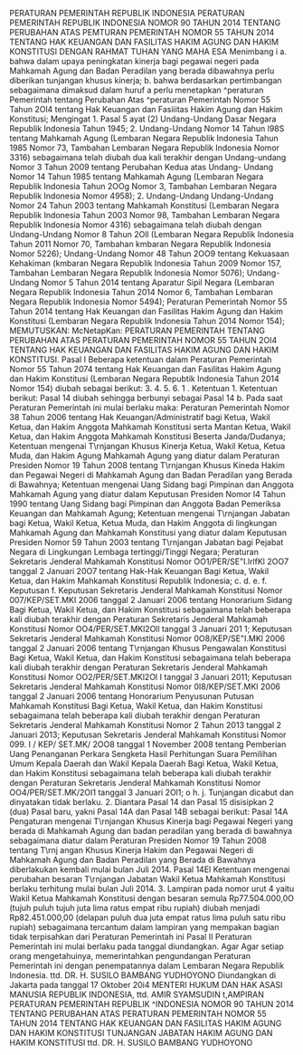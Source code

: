  PERATURAN PEMERINTAH REPUBLIK INDONESIA PERATURAN PEMERINTAH REPUBLIK INDONESIA NOMOR 90 TAHUN 2014 TENTANG PERUBAHAN ATAS PEMTURAN PEMERINTAH NOMOR 55 TAHUN 2014 TENTANG HAK KEUANGAN DAN FASILITAS HAKIM AGUNG DAN HAKIM KONSTITUSI
DENGAN RAHMAT TUHAN YANG MAHA ESA Menimbang i a. bahwa dalam upaya peningkatan kinerja bagi pegawai negeri pada Mahkamah Agung dan Badan Peradilan yang berada dibawahnya perlu diberikan tunjangan khusus kinerja;
b. bahwa berdasarkan pertimbangan sebagaimana dimaksud dalam huruf a perlu menetapkan ^peraturan Pemerintah tentang Perubahan Atas ^peraturan Pemerintah Nomor 55 Tahun 2Ol4 tentang Hak Keuangan dan Fasiiitas Hakim Agung dan Hakim Konstitusi; Mengingat 1. Pasal 5 ayat (2) Undang-Undang Dasar Negara Republik Indonesia Tahun 1945;
2. Undang-Undang Nomor 14 Tahun l98S tentang Mahkamah Agung (Lembaran Negara Republik Indonesia Tahun 1985 Nomor 73, Tambahan Lembaran Negara Republik Indonesia Nomor 3316) sebagaimana telah diubah dua kali terakhir dengan Undang-undang Nomor 3 Tahun 2009 tentang Perubahan Kedua atas Undang- Undang Nomor 14 Tahun 1985 tentang Mahkamah Agung (Lembaran Negara Republik Indonesia Tahun 2OOg Nomor 3, Tambahan Lembaran Negara Republik Indonesia Nomor 4958);
2. Undang-Undang Undang-Undang Nomor 24 Tahun 2003 tentang Mahkamah Konstitusi (Lembaran Negara Republik Indonesia Tahun 2003 Nomor 98, Tambahan Lembaran Negara Republik Indonesia Nomor 4316) sebagaimana telah diubah dengan Undang-Undang Nomor 8 Tahun 2Oll (Lembaran Negara Republik Indonesia Tahun 2011 Nomor 70, Tambahan kmbaran Negara Republik Indonesia Nomor 5226); Undang-Undang Nomor 48 Tahun 2OO9 tentang Kekuasaan Kehakiman (kmbaran Negara Republik Indonesia Tahun 2009 Nomor 157, Tambahan Lembaran Negara Republik Indonesia Nomor 5076); Undang-Undang Nomor 5 Tahun 2014 tentang Aparatur Sipil Negara (Lembaran Negara Republik Indonesia Tahun 2014 Nomor 6, Tambahan Lembaran Negara Republik Indonesia Nomor 5494); Peraturan Pemerintah Nomor 55 Tahun 2014 tentang Hak Keuangan dan Fasilitas Hakim Agung dan Hakim Konstitusi (Lembaran Negara Republik Indonesia Tahun 2014 Nomor 154);
MEMUTUSKAN:
 McNetapKan: PERATURAN PEMERINTAH TENTANG PERUBAHAN ATAS PERATURAN PEMERINTAH NOMOR 55 TAHUN 2OI4 TENTANG HAK KEUANGAN DAN FASILITAS HAKIM AGUNG DAN HAKIM KONSTITUSI.
Pasal I
Beberapa ketentuan dalam Peraturan Pemerintah Nomor 55 Tahun 2074 tentang Hak Keuangan dan Fasilitas Hakim Agung dan Hakim Konstitusi (Lembaran Negara Repubtik Indonesia Tahun 2014 Nomor 154) diubah sebagai berikut:
3.
4.
5.
6. 1 . Ketentuan 1. Ketentuan berikut: Pasal 14 diubah sehingga berbunyi sebagai
Pasal 14
b. Pada saat Peraturan Pemerintah ini mulai berlaku maka: Peraturan Pemerintah Nomor 38 Tahun 2006 tentang Hak Keuangan/Administratif bagi Ketua, Wakil Ketua, dan Hakim Anggota Mahkamah Konstitusi serta Mantan Ketua, Wakil Ketua, dan Hakim Anggota Mahkamah Konstitusi Beserta Janda/Dudanya; Ketentuan mengenai T\rnjangan Khusus Kinerja Ketua, Wakil Ketua, Ketua Muda, dan Hakim Agung Mahkamah Agung yang diatur dalam Peraturan Presiden Nomor 19 Tahun 2008 tentang T\rnjangan Khusus Kineda Hakim dan Pegawai Negeri di Mahkamah Agung dan Badan Peradilan yang Berada di Bawahnya; Ketentuan mengenai Uang Sidang bagi Pimpinan dan Anggota Mahkamah Agung yang diatur dalam Keputusan Presiden Nomor l4 Tahun 1990 tentang Uang Sidang bagi Pimpinan dan Anggota Badan Pemeriksa Keuangan dan Mahkamah Agung; Ketentuan mengenai T\rnjangan Jabatan bagi Ketua, Wakil Ketua, Ketua Muda, dan Hakim Anggota di lingkungan Mahkamah Agung dan Mahkamah Konstitusi yang diatur dalam Keputusan Presiden Nomor 59 Tahun 2003 tentang T\rnjangan Jabatan bagi Pejabat Negara di Lingkungan Lembaga tertinggi/Tinggi Negara; Peraturan Sekretaris Jenderal Mahkamah Konstitusi Nomor OO1/PER/SE"I.lrlfKl 2OO7 tanggal 2 Januari 20O7 tentang Hak-Hak Keuangan Bagi Ketua, Wakil Ketua, dan Hakim Mahkamah Konstitusi Republik Indonesia;
c.
d.
e.
f. Keputusan f. Keputusan Sekretaris Jenderal Mahkamah Konstitusi Nomor 007/KEP/SET.MKI 2006 tanggal 2 Januari 2006 tentang Honorarium Sidang Bagi Ketua, Wakil Ketua, dan Hakim Konstitusi sebagaimana telah beberapa kali diubah terakhir dengan Peraturan Sekretaris Jenderal Mahkamah Konstitusi Nomor OO4/PER/SET.MKl2Oll tanggal 3 Januari 201 1; Keputusan Sekretaris Jenderal Mahkamah Konstitusi Nomor 0O8/KEP/SE"I.MKl 2006 tanggal 2 Januari 2006 tentang T\rnjangan Khusus Pengawalan Konstitusi Bagi Ketua, Wakil Ketua, dan Hakim Konstitusi sebagaimana telah beberapa kali diubah terakhir dengan Peraturan Sekretaris Jenderal Mahkamah Konstitusi Nomor OO2/PER/SET.MKl2Ol I tanggal 3 Januari 2011; Keputusan Sekretaris Jenderal Mahkamah Konstitusi Nomor 0I8/KEP/SET.MKI 2006 tanggal 2 Januari 2006 tentang Honorarium Penyusunan Putusan Mahkamah Konstitusi Bagi Ketua, Wakil Ketua, dan Hakim Konstitusi sebagaimana telah beberapa kali diubah terakhir dengan Peraturan Sekretaris Jenderal Mahkamah Konstitusi Nomor 2 Tahun 2013 tanggal 2 Januari 2013; Keputusan Sekretaris Jenderal Mahkamah Konstitusi Nomor 099. I / KEP/ SET.MK/ 2OO8 tanggal 1 November 2008 tentang Pemberian Uang Penanganan Perkara Sengketa Hasil Perhitungan Suara Pemilihan Umum Kepala Daerah dan Wakil Kepala Daerah Bagi Ketua, Wakil Ketua, dan Hakim Konstitusi sebagaimana telah beberapa kali diubah terakhir dengan Peraturan Sekretaris Jenderal Mahkamah Konstitusi Nomor OO4/PER/SET.MK/2OI1 tanggal 3 Januari 2Ol1; o h.
j. Tunjangan dicabut dan dinyatakan tidak berlaku.
2. Diantara Pasal 14 dan Pasal 15 disisipkan 2 (dua) Pasal baru, yakni Pasal 14A dan Pasal 14B sebagai berikut:
Pasal 14A
Pengaturan mengenai T\rnjangan Khusus Kinerja bagi Pegawai Negeri yang berada di Mahkamah Agung dan badan peradilan yang berada di bawahnya sebagaimana diatur dalam Peraturan Presiden Nomor 19 Tahun 2008 tentang T\rnj angan Khusus Kinerja Hakim dan Pegawai Negeri di Mahkamah Agung dan Badan Peradilan yang Berada di Bawahnya diberlakukan kembali mulai bulan Juli 2014. Pasal 14El Ketentuan mengenai perubahan besaran T\rnjangan Jabatan Wakil Ketua Mahkamah Konstitusi berlaku terhitung mulai bulan Juli 2014.
3. Lampiran pada nomor urut 4 yaitu Wakil Ketua Mahkamah Konstitusi dengan besaran semula Rp77.504.000,0O (tujuh puluh tujuh juta lima ratus empat ribu rupiah) diubah menjadi Rp82.451.000,00 (delapan puluh dua juta empat ratus lima puluh satu ribu rupiah) sebagaimana tercantum dalam lampiran yang mempakan bagian tidak terpisahkan dari Peraturan Pemerintah ini
Pasal II
Peraturan Pemerintah ini mulai berlaku pada tanggal diundangkan. Agar
Agar setiap orang mengetahuinya, memerintahkan pengundangan Peraturan Pemerintah ini dengan penempatannya dalam Lembaran Negara Republik Indonesia. ttd. DR. H. SUSILO BAMBANG YUDHOYONO Diundangkan di Jakarta pada tanggal 17 Oktober 20i4 MENTERI HUKUM DAN HAK ASASI MANUSIA REPUBLIK INDONESIA, ttd. AMIR SYAMSUDIN t,AMPIRAN PERATURAN PEMERINTAH REPUBLIK ^INDONESIA NOMOR 90 TAHUN 2014 TENTANG PERUBAHAN ATAS PERATURAN PEMERINTAH NOMOR 55 TAHUN 2014 TENTANG HAK KEUANGAN DAN FASILITAS HAKIM AGUNG DAN HAKIM KONSTITUSI TUNJANGAN JABATAN HAKIM AGUNG DAN HAKIM KONSTITUSI ttd. DR. H. SUSILO BAMBANG YUDHOYONO